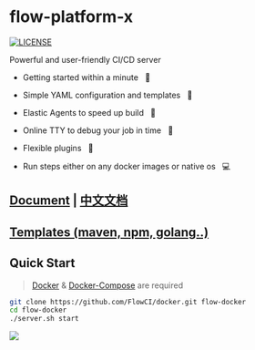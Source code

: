 flow-platform-x
============

[![LICENSE](https://img.shields.io/github/license/pingcap/tidb.svg)](https://github.com/pingcap/tidb/blob/master/LICENSE)

Powerful and user-friendly CI/CD server

- Getting started within a minute &nbsp; :tada:

- Simple YAML configuration and templates &nbsp; :ghost:

- Elastic Agents to speed up build &nbsp; :rocket:

- Online TTY to debug your job in time &nbsp; :shell:

- Flexible plugins &nbsp; :electric_plug:

- Run steps either on any docker images or native os &nbsp; :computer:

## [Document](./en/index.md) | [中文文档](./zh/index.md)

## [Templates (maven, npm, golang..)](./en/index.md)

## Quick Start

> [Docker](https://docs.docker.com/install/) & [Docker-Compose](https://docs.docker.com/compose/install/) are required

```bash
git clone https://github.com/FlowCI/docker.git flow-docker
cd flow-docker
./server.sh start
```

![](./src/demo.gif)
